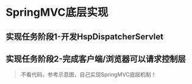 # SpringMVC底层实现

## 实现任务阶段1-开发HspDispatcherServlet

## 实现任务阶段2-完成客户端/浏览器可以请求控制层

> 不看代码，参考示意图，自己实现SpringMVC底层机制！

